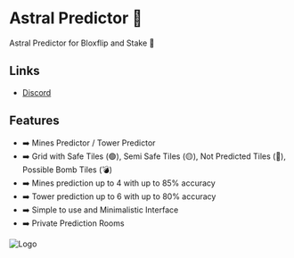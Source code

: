 # Astral Predictor 💫

Astral Predictor for Bloxflip and Stake 🎰


## Links

 - [Discord](https://discord.gg/QMKVQGqeZs)

## Features

- ➡️ Mines Predictor / Tower Predictor
- ➡️ Grid with Safe Tiles (🟢), Semi Safe Tiles (🟡), Not Predicted Tiles (🔴), Possible Bomb Tiles (💣)
- ➡️ Mines prediction up to 4 with up to 85% accuracy
- ➡️ Tower prediction up to 6 with up to 80% accuracy
- ➡️ Simple to use and Minimalistic Interface
- ➡️ Private Prediction Rooms


![Logo](https://cdn.discordapp.com/attachments/1043146355079663650/1092816884061188246/Bez_nazvus.png)
